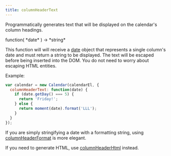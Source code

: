 ```yaml
---
title: columnHeaderText
---
```


Programmatically generates text that will be displayed on the calendar's column headings.

<div class='spec' markdown='1'>
function( *date* ) -> *string*
</div>

This function will will receive a [date](date-object) object that represents a single column's date and must return a string to be displayed. The text will be escaped before being inserted into the DOM. You do not need to worry about escaping HTML entities.

Example:

```js
var calendar = new Calendar(calendarEl, {
  columnHeaderText: function(date) {
    if (date.getDay() === 5) {
      return 'Friday!';
    } else {
      return moment(date).format('LLL');
    }
  }
});
```

If you are simply stringifying a date with a formatting string, using [columnHeaderFormat](columnHeaderFormat) is more elegant.

If you need to generate HTML, use [columnHeaderHtml](columnHeaderHtml) instead.

